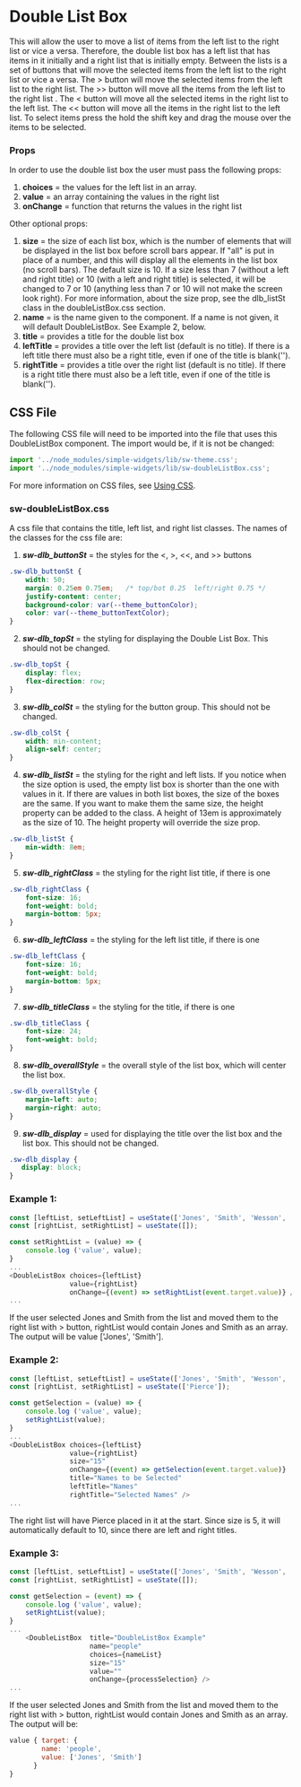 # **Double List Box**

This will allow the user to move a list of items from the left list to the right list or vice a versa.  Therefore, the double list box has a left list that has items in it initially and a right list that is initially empty.  Between the lists is a set of buttons that will move the selected items from the left list to the right list or vice a versa.  The > button will move the selected items from the left list to the right list.  The >> button will move all the items from the left list to the right list .  The < button will move all the selected items in the right list to the left list.  The << button will move all the items in the right list to the left list.  To select items press the hold the shift key and drag the mouse over the items to be selected.

### **Props**

In order to use the double list box the user must pass the following props:

1. **choices** = the values for the left list in an array.
2. **value** = an array containing the values in the right list
3. **onChange** = function that returns the values in the right list

Other optional props:

1. **size** = the size of each list box, which is the number of elements that will be displayed in the list box before scroll bars appear.  If "all" is put in place of a number, and this will display all the elements in the list box (no scroll bars).  The default size is 10.  If a size less than 7 (without a left and right title) or 10 (with a left and right title) is selected, it will be changed to 7 or 10 (anything less than 7 or 10 will not make the screen look right).  For more information, about the size prop, see the dlb_listSt class in the doubleListBox.css section.
2. **name** = is the name given to the component.  If a name is not given, it will default DoubleListBox.  See Example 2, below.
3. **title** = provides a title for the double list box
4. **leftTitle** = provides a title over the left list (default is no title).  If there is a left title there must also be a right title, even if one of the title is blank('').
5. **rightTitle** = provides a title over the right list (default is no title).  If there is a right title there must also be a left title, even if one of the title is blank('').

## CSS File

The following CSS file will need to be imported into the file that uses this DoubleListBox component.  The import would be, if it is not be changed:

```javascript
import '../node_modules/simple-widgets/lib/sw-theme.css';
import '../node_modules/simple-widgets/lib/sw-doubleListBox.css';
```

For more information on CSS files, see [Using CSS](./UsingCSS.md).

### **sw-doubleListBox.css**

A css file that contains the title, left list, and right list classes.  The names of the classes for the css file are:

1. ***sw-dlb_buttonSt*** = the styles for the <, >, <<, and >> buttons

```css
.sw-dlb_buttonSt {
    width: 50;
    margin: 0.25em 0.75em;   /* top/bot 0.25  left/right 0.75 */
    justify-content: center;
    background-color: var(--theme_buttonColor);
    color: var(--theme_buttonTextColor);
}
```

2. ***sw-dlb_topSt*** = the styling for displaying the Double List Box.  This should not be changed.

```css
.sw-dlb_topSt { 
    display: flex;
    flex-direction: row;
}
```

3. ***sw-dlb_colSt*** = the styling for the button group.  This should not be changed.

```css
.sw-dlb_colSt { 
    width: min-content;
    align-self: center;
}
```

4. ***sw-dlb_listSt*** = the styling for the right and left lists.  If you notice when the size option is used, the empty list box is shorter than the one with values in it.  If there are values in both list boxes, the size of the boxes are the same.  If you want to make them the same size, the height property can be added to the class.  A height of 13em is approximately as the size of 10.  The height property will override the size prop.

```css
.sw-dlb_listSt { 
    min-width: 8em;
}
```

5. ***sw-dlb_rightClass*** = the styling for the right list title, if there is one

```css
.sw-dlb_rightClass {
    font-size: 16;
    font-weight: bold;
    margin-bottom: 5px;
}
```

6. ***sw-dlb_leftClass*** = the styling for the left list title, if there is one

```css
.sw-dlb_leftClass {
    font-size: 16;
    font-weight: bold;
    margin-bottom: 5px;
}
```

7. ***sw-dlb_titleClass*** = the styling for the title, if there is one

```css
.sw-dlb_titleClass {
    font-size: 24;
    font-weight: bold;
}
```

8. ***sw-dlb_overallStyle*** = the overall style of the list box, which will center the list box.

```css
.sw-dlb_overallStyle {
    margin-left: auto;
    margin-right: auto;
}
```

9. ***sw-dlb_display*** = used for displaying the title over the list box and the list box.  This should not be changed.

```css
.sw-dlb_display {
   display: block;
}
```

### **Example 1:**

```javascript
const [leftList, setLeftList] = useState(['Jones', 'Smith', 'Wesson', 'Doe', 'Johnson]);
const [rightList, setRightList] = useState([]);

const setRightList = (value) => {
    console.log ('value', value);
}
...
<DoubleListBox choices={leftList} 
               value={rightList} 
               onChange={(event) => setRightList(event.target.value)} />
...
```

If the user selected Jones and Smith from the list and moved them to the right list with > button, rightList would contain Jones and Smith as an array.
The output will be value ['Jones', 'Smith'].

### **Example 2:**

```javascript
const [leftList, setLeftList] = useState(['Jones', 'Smith', 'Wesson', 'Doe', 'Johnson]);
const [rightList, setRightList] = useState(['Pierce']);

const getSelection = (value) => {
    console.log ('value', value);
    setRightList(value);
}
...
<DoubleListBox choices={leftList} 
               value={rightList} 
               size="15"
               onChange={(event) => getSelection(event.target.value)}
               title="Names to be Selected"
               leftTitle="Names"
               rightTitle="Selected Names" />
...
```

The right list will have Pierce placed in it at the start.
Since size is 5, it will automatically default to 10, since there are left and right titles.

### **Example 3:**

```javascript
const [leftList, setLeftList] = useState(['Jones', 'Smith', 'Wesson', 'Doe', 'Johnson]);
const [rightList, setRightList] = useState([]);

const getSelection = (event) => {
    console.log ('value', value);
    setRightList(value);
}
...
    <DoubleListBox  title="DoubleListBox Example"
                    name="people"
                    choices={nameList}
                    size="15"
                    value=""
                    onChange={processSelection} />
...
```

If the user selected Jones and Smith from the list and moved them to the right list with > button, rightList would contain Jones and Smith as an array.
The output will be: 
```javascript
value { target: {
        name: 'people',
        value: ['Jones', 'Smith']
      }
}

```
